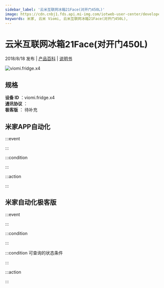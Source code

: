 ```yaml
---
sidebar_label: '云米互联网冰箱21Face(对开门450L)'
image: https://cdn.cnbj1.fds.api.mi-img.com/iotweb-user-center/developer_1679047575167w2fxW4ny.png?GalaxyAccessKeyId=AKVGLQWBOVIRQ3XLEW&Expires=9223372036854775807&Signature=zM0LCMSVmEt0wkI4MpfvHir3Q4k=
keywords: 米家, 云米 Viomi, 云米互联网冰箱21Face(对开门450L), 
---
```

# 云米互联网冰箱21Face(对开门450L)

2018/8/18 发布 | [产品百科](https://home.mi.com/webapp/content/baike/product/index.html?model=viomi.fridge.x4/) | [说明书](https://home.mi.com/views/introduction.html?model=viomi.fridge.x4&region=cn)

![viomi.fridge.x4](https://cdn.cnbj1.fds.api.mi-img.com/iotweb-user-center/developer_1679047575167w2fxW4ny.png?GalaxyAccessKeyId=AKVGLQWBOVIRQ3XLEW&Expires=9223372036854775807&Signature=zM0LCMSVmEt0wkI4MpfvHir3Q4k=)

## 规格  
> 
**设备 ID** ：viomi.fridge.x4  
**通讯协议** ：  
**极客版**  ： 待补充 


## 米家APP自动化  

:::event  

:::

:::condition  

:::

:::action   

:::

## 米家自动化极客版  

:::event  

:::

:::condition  

:::

:::condition 可查询的状态条件  

:::

:::action  

:::

        
